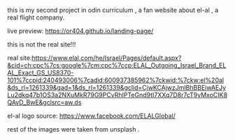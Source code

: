 this is my second  project in odin curriculum , a fan website about el-al , a real flight company.

live preview: https://or404.github.io/landing-page/

this is not the real site!!!

real site:https://www.elal.com/he/Israel/Pages/default.aspx?&cid=ch:cpc%7cs:google%7cm:cpc%7ccp:ELAL_Outgoing_Israel_Brand_ELAL_Exact_GS_US8370-101%7ccpid:240493006%7cadid:600937385962%7ckwid:%7ckw:el%20al&ds_rl=1261339&gad=1&ds_rl=1261339&gclid=CjwKCAjwzJmlBhBBEiwAEJyLu2dkq47b1OS3a2NXuMkR79G9PCvRhIPTeGnd9tI7XXq7D8r7cT9yMxoCIK8QAvD_BwE&gclsrc=aw.ds

el-al logo source: https://www.facebook.com/ELALGlobal/

rest of the images were taken from unsplash . 